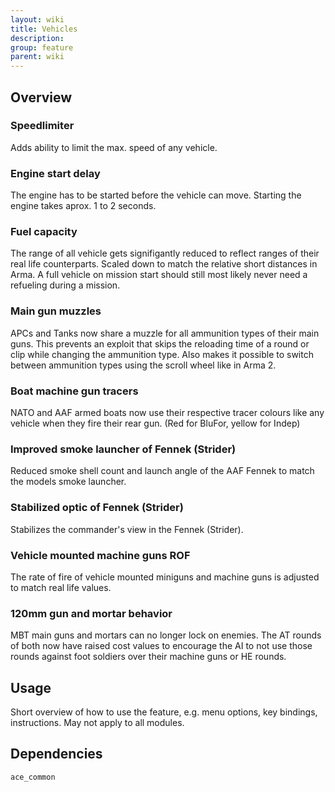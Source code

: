 ```yaml
---
layout: wiki
title: Vehicles
description: 
group: feature
parent: wiki
---
```


## Overview

### Speedlimiter
Adds ability to limit the max. speed of any vehicle.

### Engine start delay
The engine has to be started before the vehicle can move. Starting the engine takes aprox. 1 to 2 seconds.

### Fuel capacity
The range of all vehicle gets signifigantly reduced to reflect ranges of their real life counterparts. Scaled down to match the relative short distances in Arma. A full vehicle on mission start should still most likely never need a refueling during a mission.

### Main gun muzzles
APCs and Tanks now share a muzzle for all ammunition types of their main guns. This prevents an exploit that skips the reloading time of a round or clip while changing the ammunition type. Also makes it possible to switch between ammunition types using the scroll wheel like in Arma 2.

### Boat machine gun tracers
NATO and AAF armed boats now use their respective tracer colours like any vehicle when they fire their rear gun. (Red for BluFor, yellow for Indep)

### Improved smoke launcher of Fennek (Strider)
Reduced smoke shell count and launch angle of the AAF Fennek to match the models smoke launcher.

### Stabilized optic of Fennek (Strider)
Stabilizes the commander's view in the Fennek (Strider).

### Vehicle mounted machine guns ROF
The rate of fire of vehicle mounted miniguns and machine guns is adjusted to match real life values.

### 120mm gun and mortar behavior
MBT main guns and mortars can no longer lock on enemies. The AT rounds of both now have raised cost values to encourage the AI to not use those rounds against foot soldiers over their machine guns or HE rounds.


## Usage

Short overview of how to use the feature, e.g. menu options, key bindings, 
instructions. May not apply to all modules.


## Dependencies

`ace_common`
